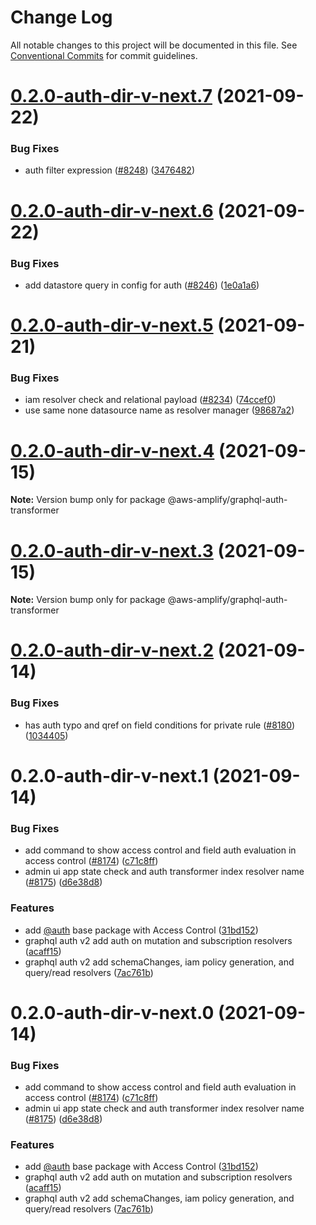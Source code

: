 # Change Log

All notable changes to this project will be documented in this file.
See [Conventional Commits](https://conventionalcommits.org) for commit guidelines.

# [0.2.0-auth-dir-v-next.7](https://github.com/aws-amplify/amplify-cli/compare/@aws-amplify/graphql-auth-transformer@0.2.0-auth-dir-v-next.6...@aws-amplify/graphql-auth-transformer@0.2.0-auth-dir-v-next.7) (2021-09-22)


### Bug Fixes

* auth filter expression ([#8248](https://github.com/aws-amplify/amplify-cli/issues/8248)) ([3476482](https://github.com/aws-amplify/amplify-cli/commit/347648226a4efae99337a5cbe876f689cc3f3c37))





# [0.2.0-auth-dir-v-next.6](https://github.com/aws-amplify/amplify-cli/compare/@aws-amplify/graphql-auth-transformer@0.2.0-auth-dir-v-next.5...@aws-amplify/graphql-auth-transformer@0.2.0-auth-dir-v-next.6) (2021-09-22)


### Bug Fixes

* add datastore query in config for auth ([#8246](https://github.com/aws-amplify/amplify-cli/issues/8246)) ([1e0a1a6](https://github.com/aws-amplify/amplify-cli/commit/1e0a1a6e03176636851485c0c996db1aff9b94fd))





# [0.2.0-auth-dir-v-next.5](https://github.com/aws-amplify/amplify-cli/compare/@aws-amplify/graphql-auth-transformer@0.2.0-auth-dir-v-next.4...@aws-amplify/graphql-auth-transformer@0.2.0-auth-dir-v-next.5) (2021-09-21)


### Bug Fixes

* iam resolver check and relational payload ([#8234](https://github.com/aws-amplify/amplify-cli/issues/8234)) ([74ccef0](https://github.com/aws-amplify/amplify-cli/commit/74ccef041a22e92a501f2cedd3bacb4f5bfc1cc6))
* use same none datasource name as resolver manager ([98687a2](https://github.com/aws-amplify/amplify-cli/commit/98687a22fc5ff8ee4bd64a268d5aaf3e0a3942e8))





# [0.2.0-auth-dir-v-next.4](https://github.com/aws-amplify/amplify-cli/compare/@aws-amplify/graphql-auth-transformer@0.2.0-auth-dir-v-next.3...@aws-amplify/graphql-auth-transformer@0.2.0-auth-dir-v-next.4) (2021-09-15)

**Note:** Version bump only for package @aws-amplify/graphql-auth-transformer





# [0.2.0-auth-dir-v-next.3](https://github.com/aws-amplify/amplify-cli/compare/@aws-amplify/graphql-auth-transformer@0.2.0-auth-dir-v-next.2...@aws-amplify/graphql-auth-transformer@0.2.0-auth-dir-v-next.3) (2021-09-15)

**Note:** Version bump only for package @aws-amplify/graphql-auth-transformer





# [0.2.0-auth-dir-v-next.2](https://github.com/aws-amplify/amplify-cli/compare/@aws-amplify/graphql-auth-transformer@0.2.0-auth-dir-v-next.1...@aws-amplify/graphql-auth-transformer@0.2.0-auth-dir-v-next.2) (2021-09-14)


### Bug Fixes

* has auth typo and qref on field conditions for private rule ([#8180](https://github.com/aws-amplify/amplify-cli/issues/8180)) ([1034405](https://github.com/aws-amplify/amplify-cli/commit/1034405d096182f2ae73984416fdaddeee762b64))





# 0.2.0-auth-dir-v-next.1 (2021-09-14)


### Bug Fixes

* add command to show access control and field auth evaluation in access control ([#8174](https://github.com/aws-amplify/amplify-cli/issues/8174)) ([c71c8ff](https://github.com/aws-amplify/amplify-cli/commit/c71c8ff4950dd07478d7c16d42a6dc96518fc97d))
* admin ui app state check and auth transformer index resolver name ([#8175](https://github.com/aws-amplify/amplify-cli/issues/8175)) ([d6e38d8](https://github.com/aws-amplify/amplify-cli/commit/d6e38d87d1d82b05679ddd602ddc514eb1d1cf87))


### Features

* add [@auth](https://github.com/auth) base package with Access Control ([31bd152](https://github.com/aws-amplify/amplify-cli/commit/31bd15276e3bf2e86f5b188bf581d3abbf7ab223))
* graphql auth v2 add auth on mutation and subscription resolvers ([acaff15](https://github.com/aws-amplify/amplify-cli/commit/acaff150efa7da285330e718aaf3fc36cae465d8))
* graphql auth v2 add schemaChanges, iam policy generation, and query/read resolvers ([7ac761b](https://github.com/aws-amplify/amplify-cli/commit/7ac761b422c23f09eea2602f147ebfd6052e5c80))





# 0.2.0-auth-dir-v-next.0 (2021-09-14)


### Bug Fixes

* add command to show access control and field auth evaluation in access control ([#8174](https://github.com/aws-amplify/amplify-cli/issues/8174)) ([c71c8ff](https://github.com/aws-amplify/amplify-cli/commit/c71c8ff4950dd07478d7c16d42a6dc96518fc97d))
* admin ui app state check and auth transformer index resolver name ([#8175](https://github.com/aws-amplify/amplify-cli/issues/8175)) ([d6e38d8](https://github.com/aws-amplify/amplify-cli/commit/d6e38d87d1d82b05679ddd602ddc514eb1d1cf87))


### Features

* add [@auth](https://github.com/auth) base package with Access Control ([31bd152](https://github.com/aws-amplify/amplify-cli/commit/31bd15276e3bf2e86f5b188bf581d3abbf7ab223))
* graphql auth v2 add auth on mutation and subscription resolvers ([acaff15](https://github.com/aws-amplify/amplify-cli/commit/acaff150efa7da285330e718aaf3fc36cae465d8))
* graphql auth v2 add schemaChanges, iam policy generation, and query/read resolvers ([7ac761b](https://github.com/aws-amplify/amplify-cli/commit/7ac761b422c23f09eea2602f147ebfd6052e5c80))
